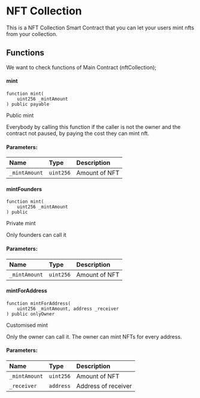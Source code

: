 
# NFT Collection

This is a NFT Collection Smart Contract that you can let your users mint nfts from your collection.

## Functions

We want to check functions of Main Contract (nftCollection);



#### mint
```solidity
function mint(
    uint256 _mintAmount
) public payable 
```
Public mint

Everybody by calling this function if the caller is not the owner and the contract not paused, by paying the cost they can mint nft.  

#### Parameters:

| Name | Type     | Description                |
| :-------- | :------- | :------------------------- |
| `_mintAmount` | `uint256` | Amount of NFT |


#### mintFounders
```solidity
function mint(
    uint256 _mintAmount
) public  
```
Private mint

Only founders can call it

#### Parameters:

| Name | Type     | Description                |
| :-------- | :------- | :------------------------- |
| `_mintAmount` | `uint256` | Amount of NFT |


#### mintForAddress
```solidity
function mintForAddress(
    uint256 _mintAmount, address _receiver
) public onlyOwner 
```
Customised mint

Only the owner can call it. The owner can mint NFTs for every address.

#### Parameters:

| Name | Type     | Description                |
| :-------- | :------- | :------------------------- |
| `_mintAmount` | `uint256` | Amount of NFT |
| `_receiver` | `address` | Address of receiver |





